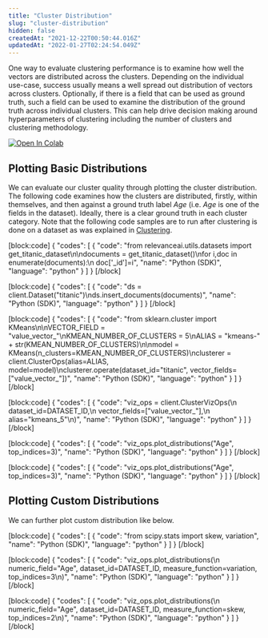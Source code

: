 ```yaml
---
title: "Cluster Distribution"
slug: "cluster-distribution"
hidden: false
createdAt: "2021-12-22T00:50:44.016Z"
updatedAt: "2022-01-27T02:24:54.049Z"
---
```

One way to evaluate clustering performance is to examine how well the vectors are distributed across the clusters. Depending on the individual use-case, success usually means a well spread out distribution of vectors across clusters. Optionally, if there is a field that can be used as ground truth, such a field can be used to examine the distribution of the ground truth across individual clusters. This can help drive decision making around hyperparameters of clustering including the number of clusters and clustering methodology.

[![Open In Colab](https://colab.research.google.com/assets/colab-badge.svg)](https://colab.research.google.com/github/RelevanceAI/RelevanceAI-readme-docs/blob/v2.0.0/docs/clustering-features/cluster-evaluation/_notebooks/RelevanceAI-ReadMe-Cluster-Distribution.ipynb)


## Plotting Basic Distributions

We can evaluate our cluster quality through plotting the cluster distribution.
The following code examines how the clusters are distributed, firstly, within themselves, and then against a ground truth label *Age* (i.e. *Age* is one of the fields in the dataset). Ideally, there is a clear ground truth in each cluster category. Note that the following code samples are to run after clustering is done on a dataset as was explained in [Clustering](https://docs.relevance.ai/docs/quickstart-k-means).


[block:code]
{
  "codes": [
    {
      "code": "from relevanceai.utils.datasets import get_titanic_dataset\n\ndocuments = get_titanic_dataset()\nfor i,doc in enumerate(documents):\n  doc['_id']=i",
      "name": "Python (SDK)",
      "language": "python"
    }
  ]
}
[/block]

[block:code]
{
  "codes": [
    {
      "code": "ds = client.Dataset(\"titanic\")\nds.insert_documents(documents)",
      "name": "Python (SDK)",
      "language": "python"
    }
  ]
}
[/block]

[block:code]
{
  "codes": [
    {
      "code": "from sklearn.cluster import KMeans\n\nVECTOR_FIELD = \"value_vector_\"\nKMEAN_NUMBER_OF_CLUSTERS = 5\nALIAS = \"kmeans-\" + str(KMEAN_NUMBER_OF_CLUSTERS)\n\nmodel = KMeans(n_clusters=KMEAN_NUMBER_OF_CLUSTERS)\nclusterer = client.ClusterOps(alias=ALIAS, model=model)\nclusterer.operate(dataset_id=\"titanic\", vector_fields=[\"value_vector_\"])",
      "name": "Python (SDK)",
      "language": "python"
    }
  ]
}
[/block]

[block:code]
{
  "codes": [
    {
      "code": "viz_ops = client.ClusterVizOps(\n    dataset_id=DATASET_ID,\n    vector_fields=[\"value_vector_\"],\n    alias=\"kmeans_5\"\n)",
      "name": "Python (SDK)",
      "language": "python"
    }
  ]
}
[/block]


[block:code]
{
  "codes": [
    {
      "code": "viz_ops.plot_distributions(\"Age\", top_indices=3)",
      "name": "Python (SDK)",
      "language": "python"
    }
  ]
}
[/block]


[block:code]
{
  "codes": [
    {
      "code": "viz_ops.plot_distributions(\"Age\", top_indices=3)",
      "name": "Python (SDK)",
      "language": "python"
    }
  ]
}
[/block]



## Plotting Custom Distributions

We can further plot custom distribution like below.

[block:code]
{
  "codes": [
    {
      "code": "from scipy.stats import skew, variation",
      "name": "Python (SDK)",
      "language": "python"
    }
  ]
}
[/block]


[block:code]
{
  "codes": [
    {
      "code": "viz_ops.plot_distributions(\n    numeric_field=\"Age\", dataset_id=DATASET_ID, measure_function=variation, top_indices=3\n)",
      "name": "Python (SDK)",
      "language": "python"
    }
  ]
}
[/block]


[block:code]
{
  "codes": [
    {
      "code": "viz_ops.plot_distributions(\n    numeric_field=\"Age\", dataset_id=DATASET_ID, measure_function=skew, top_indices=2\n)",
      "name": "Python (SDK)",
      "language": "python"
    }
  ]
}
[/block]
